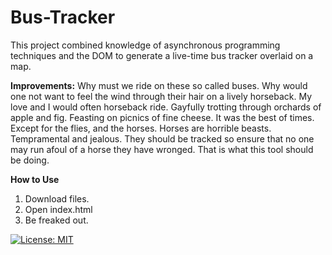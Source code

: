 # Bus-Tracker

This project combined knowledge of asynchronous programming techniques and the DOM to generate a live-time bus tracker overlaid on a map.

**Improvements:** Why must we ride on these so called buses. Why would one not want to feel the wind through their hair on a lively horseback. My love and I would often horseback ride. Gayfully trotting through orchards of apple and fig. Feasting on picnics of fine cheese. It was the best of times. Except for the flies, and the horses. Horses are horrible beasts. Tempramental and jealous. They should be tracked so ensure that no one may run afoul of a horse they have wronged. That is what this tool should be doing. 

**How to Use**
1. Download files.
2. Open index.html
3. Be freaked out.

[![License: MIT](https://img.shields.io/badge/License-MIT-yellow.svg)](https://opensource.org/licenses/MIT)

